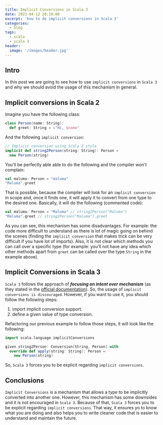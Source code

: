 ```yaml
---
title: Implicit Conversions in Scala 3
date: 2023-04-12 20:19:00
excerpt: 'how to do implicit conversions in Scala 3'
categories:
  - blog
tags:
  - scala
  - scala 3
header:
  image: '/images/header.jpg'
---
```

## Intro

In this post we are going to see how to use `implicit conversions` in `Scala 3` and why we should avoid the usage of this mechanism in general.

## Implicit conversions in Scala 2

Imagine you have the following class:

``` scala
class Person(name: String):
  def greet: String = s"Hi, $name"
```

And the following `implicit conversion`:

``` scala
// Implicit conversion using Scala 2 style
implicit def string2Person(string: String): Person =
  new Person(string)
```

You'll be perfectly able able to do the following and the compiler won't complain:

``` scala
val maluma: Person = "maluma"
"Maluma".greet
```

That is possible, because the compiler will look for an `implicit conversion` in scope and, once it finds one, it will apply it to convert from one type to the desired one. Basically, it will do the following (commented code):

``` scala
val maluma: Person = "Maluma" // string2Person("Maluma")
"Maluma".greet // string2Person("Maluma").greet
```

As you can see, this mechanism has some disadvantages. For example: the code more difficult to understand as there is lot of magic going on behind the scenes (finding the `implicit conversion` that makes trick can be very difficult if you have lot of imports). Also, it is not clear which methods you can call over a specific type (for example: you'll not have any idea which other methods apart from `greet` can be called over the type `String` in the example above).

## Implicit Conversions in Scala 3

`Scala 3` follows the approach of ***focusing on intent over mechanism*** (as they stated in the [official documentation](https://docs.scala-lang.org/scala3/new-in-scala3.html)). So, the usage of `implicit conversions is discouraged`. However, if you want to use it, you should follow the following steps:

1. import implicit conversion support.
2. define a given value of type conversion.

Refactoring our previous example to follow those steps, it will look like the following:

``` scala
import scala.language.implicitConversions

given string2Person: Conversion[String, Person] with
  override def apply(string: String): Person =
    new Person(string)
```

So, `Scala 3` forces you to be explicit regarding `implicit conversions`.

## Conclusions

`Implicit Conversions` is a mechanism that allows a type to be implicitly converted into another one. However, this mechanism has some downsides and it is not encouraged in `Scala 3`. Because of that, `Scala 3` forces you to be explicit regarding `implicit conversions`. That way, it ensures yo to know what you are doing and also helps you to write cleaner code that is easier to understand and maintain the future.
